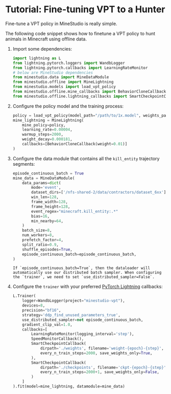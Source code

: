 
# Tutorial: Fine-tuning VPT to a Hunter

Fine-tune a VPT policy in MineStudio is really simple. 

The following code snippet shows how to finetune a VPT policy to hunt animals in Minecraft using offline data.

1. Import some dependencies:
    ```python
    import lightning as L
    from lightning.pytorch.loggers import WandbLogger
    from lightning.pytorch.callbacks import LearningRateMonitor
    # below are MineStudio dependencies
    from minestudio.data import MineDataModule
    from minestudio.offline import MineLightning
    from minestudio.models import load_vpt_policy
    from minestudio.offline.mine_callbacks import BehaviorCloneCallback
    from minestudio.offline.lightning_callbacks import SmartCheckpointCallback, SpeedMonitorCallback
    ```

2. Configure the policy model and the training process:
    ```python
    policy = load_vpt_policy(model_path="/path/to/1x.model", weights_path="/path/to/1x.weights")
    mine_lightning = MineLightning(
        mine_policy=policy,
        learning_rate=0.00004,
        warmup_steps=2000,
        weight_decay=0.000181,
        callbacks=[BehaviorCloneCallback(weight=0.01)]
    )
    ```

3. Configure the data module that contains all the `kill_entity` trajectory segments:
    ```python
    episode_continuous_batch = True
    mine_data = MineDataModule(
        data_params=dict(
            mode='event', 
            dataset_dirs=['/nfs-shared-2/data/contractors/dataset_6xx'],
            win_len=128,
            frame_width=128,
            frame_height=128,
            event_regex="minecraft.kill_entity:.*"
            bias=16,
            min_nearby=64,
        )
        batch_size=8,
        num_workers=8,
        prefetch_factor=4,
        split_ratio=0.9, 
        shuffle_episodes=True,
        episode_continuous_batch=episode_continuous_batch,
    )
    ```

    ```{warning}
    If `episode_continuous_batch=True`, then the dataloader will automatically use our distributed batch sampler. When configuring the `trainer`, we need to set `use_distributed_sampler=False`. 
    ```

4. Configure the `trainer` with your preferred [PyTorch Lightning](https://lightning.ai/) callbacks:
    ```python
    L.Trainer(
        logger=WandbLogger(project="minestudio-vpt"), 
        devices=8, 
        precision="bf16", 
        strategy='ddp_find_unused_parameters_true', 
        use_distributed_sampler=not episode_continuous_batch, 
        gradient_clip_val=1.0, 
        callbacks=[
            LearningRateMonitor(logging_interval='step'), 
            SpeedMonitorCallback(),
            SmartCheckpointCallback(
                dirpath='./weights', filename='weight-{epoch}-{step}', save_top_k=-1, 
                every_n_train_steps=2000, save_weights_only=True,
            ), 
            SmartCheckpointCallback(
                dirpath='./checkpoints', filename='ckpt-{epoch}-{step}', save_top_k=1, 
                every_n_train_steps=2000+1, save_weights_only=False,
            )
        ]
    ).fit(model=mine_lightning, datamodule=mine_data)
    ```